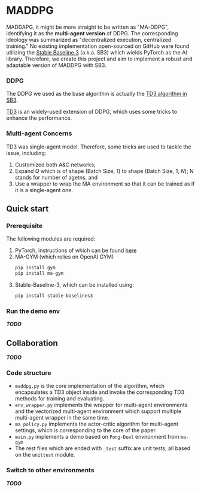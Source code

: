 # MADDPG

MADDAPG, it might be more straight to be written as "MA-DDPG", identifying
it as the **multi-agent version** of DDPG. The corresponding ideology was
summarized as "decentralized execution, centralized training." No existing
implementation open-sourced on GitHub were found utilizing the 
[Stable Baseline 3](https://stable-baselines3.readthedocs.io)
(a.k.a. SB3) which wields PyTorch as the AI library. Therefore, we create
this project and aim to implement a robust and adaptable version of MADDPG
with SB3. 

### DDPG

The DDPG we used as the base algorithm is actually the 
[TD3 algorithm in SB3](https://stable-baselines3.readthedocs.io/en/master/modules/td3.html). 

[TD3](https://link.zhihu.com/?target=https%3A//arxiv.org/pdf/1802.09477)
is an widely-used extension of DDPG, which uses some tricks to enhance the performance. 

### Multi-agent Concerns

TD3 was single-agent model. Therefore, some tricks are used to tackle the issue, including:

1. Customized both A&C networks;
1. Expand _Q_ which is of shape (Batch Size, 1) to shape (Batch Size, 1, _N_); N 
stands for number of agetns, and
1. Use a wrapper to wrap the MA environment so that it can be trained as if it is 
a single-agent one. 

## Quick start

### Prerequisite

The following modules are required: 
1. PyTorch, instructions of which can be found [here](https://pytorch.org/)
1. MA-GYM (which relies on OpenAI GYM)
    ```py
    pip install gym
    pip install ma-gym
    ```
1. Stable-Baseline-3, which can be installed using: 
    ```py
    pip install stable-baselines3
    ```

### Run the demo env

**_TODO_**

## Collaboration

**_TODO_**

### Code structure

* `maddpg.py` is the core implementation of the algorithm, which encapsulates a
TD3 object inside and invoke the corresponding TD3 methods for training and
evaluating. 
* `env_wrapper.py` implements the wrapper for multi-agent environments and
the vectorized multi-agent environment which support multiple multi-agent
wrapper in the same time. 
* `ma_policy.py` implements the actor-critic algorithm for multi-agent settings, 
which is corresponding to the core of the paper.
* `main.py` implements a demo based on `Pong-Duel` environment from `ma-gym`
* The rest files which are ended with `_test` suffix are unit tests, all based
on the `unittest` module. 

### Switch to other environments

**_TODO_**

